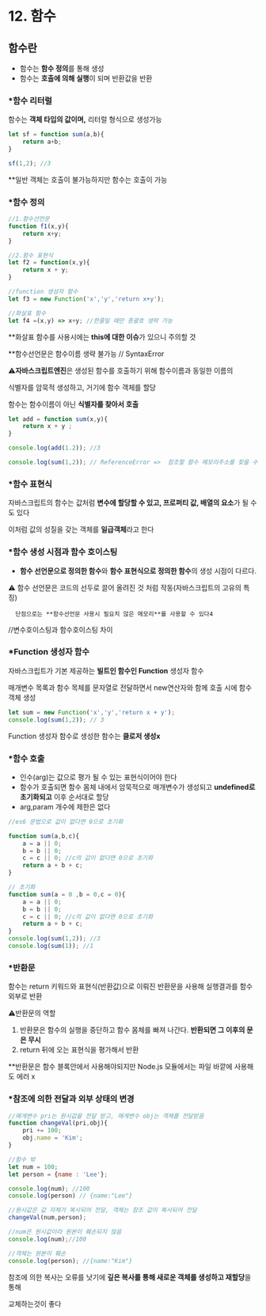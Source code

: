 # 12. 함수

## 함수란

- 함수는 **함수 정의**를 통해 생성
- 함수는 **호출에 의해 실행**이 되며 반환값을 반환

### *함수 리터럴

함수는 **객체 타입의 값이며,** 리터럴 형식으로 생성가능

```jsx
let sf = function sum(a,b){
	return a+b;
}

sf(1,2); //3
```

**일반 객체는 호출이 불가능하지만 함수는 호출이 가능

### *함수 정의

```jsx
//1.함수선언문
function f1(x,y){
	return x+y;
}

//2.함수 표현식
let f2 = function(x,y){
	return x + y;
}

//function 생성자 함수
let f3 = new Function('x','y','return x+y');

//화살표 함수
let f4 =(x,y) => x+y; //한줄일 때만 중괄호 생략 가능 

```

**화살표 함수를 사용시에는 **this에 대한 이슈**가 있으니 주의할 것 

**함수선언문은 함수이름 생략 불가능 // SyntaxError

⚠️**자바스크립트엔진**은 생성된 함수를 호출하기 위해 함수이름과 동일한 이름의 

식별자를 암묵적 생성하고, 거기에 함수 객체를 할당

함수는 함수이름이 아닌 **식별자를 찾아서 호출**

```jsx
let add = function sum(x,y){
	return x + y ;
}

console.log(add(1.2)); //3

console.log(sum(1,2)); // ReferenceError =>  참조할 함수 메모리주소를 찾을 수 없다.
```

### *함수 표현식

자바스크립트의 함수는 값처럼 **변수에 할당할 수 있고, 프로퍼티 값, 배열의 요소**가 될 수도 있다

이처럼 값의 성질을 갖는 객체를 **일급객체**라고 한다

### *함수 생성 시점과 함수 호이스팅

- **함수 선언문으로 정의한 함수**와 **함수 표현식으로 정의한 함수**의 생성 시점이 다르다.

⚠️ 함수 선언문은 코드의 선두로 끌어 올려진 것 처럼 작동(자바스크립트의 고유의 특징)

      단점으로는 **함수선언문 사용시 필요치 않은 메모리**를 사용할 수 있다4

//변수호이스팅과 함수호이스팅 차이

### *Function 생성자 함수

 자바스크립트가 기본 제공하는 **빌트인 함수인 Function** 생성자 함수

매개변수 목록과 함수 목체를 문자열로 전달하면서 new연산자와 함께 호출 시에 함수 객체 생성

```jsx
let sum = new Function('x','y','return x + y');
console.log(sum(1,2)); // 3
```

Function 생성자 함수로 생성한 함수는 **클로저 생성x**

### *함수 호출

- 인수(arg)는 값으로 평가 될 수 있는 표현식이어야 한다
- 함수가 호출되면 함수 몸체 내에서 암묵적으로 매개변수가 생성되고 **undefined로 초기화되고** 이후 순서대로 할당
- arg,param  개수에 제한은 없다

```jsx
//es6 문법으로 값이 없다면 0으로 초기화 

function sum(a,b,c){
	a = a || 0;
	b = b || 0;
	c = c || 0; //c의 값이 없다면 0으로 초기화
	return a + b + c;
}

// 초기화
function sum(a = 0 ,b = 0,c = 0){
	a = a || 0;
	b = b || 0;
	c = c || 0; //c의 값이 없다면 0으로 초기화
	return a + b + c;
}
console.log(sum(1,2)); //3
console.log(sum(1)); //1
```

### *반환문

함수는 return 키워드와 표현식(반환값)으로 이뤄진 반환문을 사용해 실행결과를 함수 외부로 반환

⚠️반환문의 역할

1. 반환문은 함수의 실행을 중단하고 함수 몸체를 빠져 나간다. **반환되면 그 이후의 문은 무시**
2. return 뒤에 오는 표현식을 평가해서 반환

**반환문은 함수 블록안에서 사용해야되지만 Node.js 모듈에서는 파일 바깥에 사용해도 에러 x

### *참조에 의한 전달과 외부 상태의 변경

```jsx
//매개변수 pri는 원시값을 전달 받고, 매게변수 obj는 객체를 전달받음
function changeVal(pri,obj){
	pri += 100;
	obj.name = 'Kim';
}

//함수 밖 
let num = 100;
let person = {name : 'Lee'};

console.log(num); //100
console.log(person) // {name:"Lee"}

//원시값은 값 자체가 복사되어 전달, 객체는 참조 값이 복사되어 전달
changeVal(num,person);

//num은 원시값이라 원본이 훼손되지 않음
console.log(num);//100 

//객체는 원본이 훼손
console.log(person); //{name:"Kim"}
```

참조에 의한 복사는 오류를 낫기에 **깊은 복사를 통해 새로운 객체를 생성하고 재할당**을 통해 

교체하는것이 좋다

